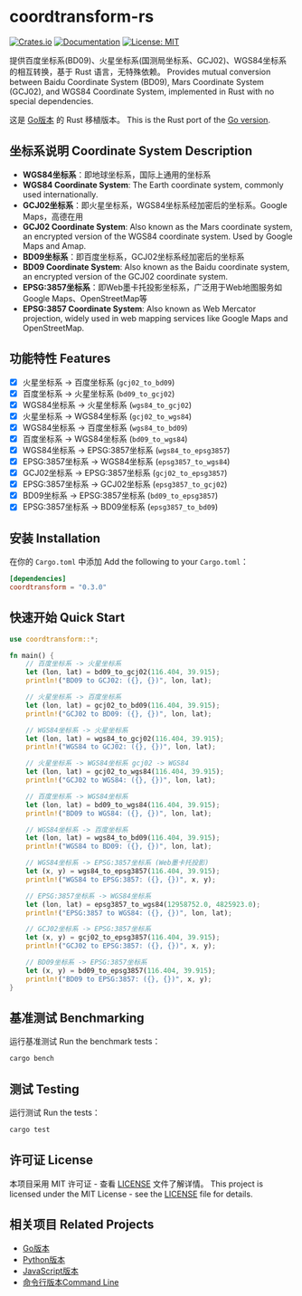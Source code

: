 # coordtransform-rs

[![Crates.io](https://img.shields.io/crates/v/coordtransform.svg)](https://crates.io/crates/coordtransform)
[![Documentation](https://docs.rs/coordtransform/badge.svg)](https://docs.rs/coordtransform)
[![License: MIT](https://img.shields.io/badge/License-MIT-yellow.svg)](https://opensource.org/licenses/MIT)

提供百度坐标系(BD09)、火星坐标系(国测局坐标系、GCJ02)、WGS84坐标系的相互转换，基于 Rust 语言，无特殊依赖。
Provides mutual conversion between Baidu Coordinate System (BD09), Mars Coordinate System (GCJ02), and WGS84 Coordinate System, implemented in Rust with no special dependencies.

这是 [Go版本](https://github.com/qichengzx/coordtransform) 的 Rust 移植版本。
This is the Rust port of the [Go version](https://github.com/qichengzx/coordtransform).

## 坐标系说明 Coordinate System Description

- **WGS84坐标系**：即地球坐标系，国际上通用的坐标系
- **WGS84 Coordinate System**: The Earth coordinate system, commonly used internationally.
- **GCJ02坐标系**：即火星坐标系，WGS84坐标系经加密后的坐标系。Google Maps，高德在用
- **GCJ02 Coordinate System**: Also known as the Mars coordinate system, an encrypted version of the WGS84 coordinate system. Used by Google Maps and Amap.
- **BD09坐标系**：即百度坐标系，GCJ02坐标系经加密后的坐标系
- **BD09 Coordinate System**: Also known as the Baidu coordinate system, an encrypted version of the GCJ02 coordinate system.
- **EPSG:3857坐标系**：即Web墨卡托投影坐标系，广泛用于Web地图服务如Google Maps、OpenStreetMap等
- **EPSG:3857 Coordinate System**: Also known as Web Mercator projection, widely used in web mapping services like Google Maps and OpenStreetMap.

## 功能特性 Features

- [x] 火星坐标系 -> 百度坐标系 (`gcj02_to_bd09`)
- [x] 百度坐标系 -> 火星坐标系 (`bd09_to_gcj02`)
- [x] WGS84坐标系 -> 火星坐标系 (`wgs84_to_gcj02`)
- [x] 火星坐标系 -> WGS84坐标系 (`gcj02_to_wgs84`)
- [x] WGS84坐标系 -> 百度坐标系 (`wgs84_to_bd09`)
- [x] 百度坐标系 -> WGS84坐标系 (`bd09_to_wgs84`)
- [x] WGS84坐标系 -> EPSG:3857坐标系 (`wgs84_to_epsg3857`)
- [x] EPSG:3857坐标系 -> WGS84坐标系 (`epsg3857_to_wgs84`)
- [x] GCJ02坐标系 -> EPSG:3857坐标系 (`gcj02_to_epsg3857`)
- [x] EPSG:3857坐标系 -> GCJ02坐标系 (`epsg3857_to_gcj02`)
- [x] BD09坐标系 -> EPSG:3857坐标系 (`bd09_to_epsg3857`)
- [x] EPSG:3857坐标系 -> BD09坐标系 (`epsg3857_to_bd09`)

## 安装 Installation

在你的 `Cargo.toml` 中添加 Add the following to your `Cargo.toml`：

```toml
[dependencies]
coordtransform = "0.3.0"
```

## 快速开始 Quick Start

```rust
use coordtransform::*;

fn main() {
    // 百度坐标系 -> 火星坐标系
    let (lon, lat) = bd09_to_gcj02(116.404, 39.915);
    println!("BD09 to GCJ02: ({}, {})", lon, lat);

    // 火星坐标系 -> 百度坐标系
    let (lon, lat) = gcj02_to_bd09(116.404, 39.915);
    println!("GCJ02 to BD09: ({}, {})", lon, lat);

    // WGS84坐标系 -> 火星坐标系
    let (lon, lat) = wgs84_to_gcj02(116.404, 39.915);
    println!("WGS84 to GCJ02: ({}, {})", lon, lat);

    // 火星坐标系 -> WGS84坐标系 gcj02 -> WGS84
    let (lon, lat) = gcj02_to_wgs84(116.404, 39.915);
    println!("GCJ02 to WGS84: ({}, {})", lon, lat);

    // 百度坐标系 -> WGS84坐标系
    let (lon, lat) = bd09_to_wgs84(116.404, 39.915);
    println!("BD09 to WGS84: ({}, {})", lon, lat);

    // WGS84坐标系 -> 百度坐标系
    let (lon, lat) = wgs84_to_bd09(116.404, 39.915);
    println!("WGS84 to BD09: ({}, {})", lon, lat);

    // WGS84坐标系 -> EPSG:3857坐标系 (Web墨卡托投影)
    let (x, y) = wgs84_to_epsg3857(116.404, 39.915);
    println!("WGS84 to EPSG:3857: ({}, {})", x, y);

    // EPSG:3857坐标系 -> WGS84坐标系
    let (lon, lat) = epsg3857_to_wgs84(12958752.0, 4825923.0);
    println!("EPSG:3857 to WGS84: ({}, {})", lon, lat);

    // GCJ02坐标系 -> EPSG:3857坐标系
    let (x, y) = gcj02_to_epsg3857(116.404, 39.915);
    println!("GCJ02 to EPSG:3857: ({}, {})", x, y);

    // BD09坐标系 -> EPSG:3857坐标系
    let (x, y) = bd09_to_epsg3857(116.404, 39.915);
    println!("BD09 to EPSG:3857: ({}, {})", x, y);
}
```

## 基准测试 Benchmarking

运行基准测试 Run the benchmark tests：

```bash
cargo bench
```

## 测试 Testing

运行测试 Run the tests：

```bash
cargo test
```

## 许可证 License

本项目采用 MIT 许可证 - 查看 [LICENSE](LICENSE) 文件了解详情。
This project is licensed under the MIT License - see the [LICENSE](LICENSE) file for details.

## 相关项目 Related Projects

- [Go版本](https://github.com/qichengzx/coordtransform)
- [Python版本](https://github.com/wandergis/coordTransform_py)
- [JavaScript版本](https://github.com/wandergis/coordtransform)
- [命令行版本Command Line](https://github.com/wandergis/coordtransform-cli)
